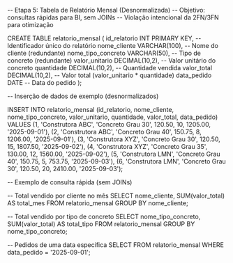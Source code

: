 
-- Etapa 5: Tabela de Relatório Mensal (Desnormalizada)
-- Objetivo: consultas rápidas para BI, sem JOINs
-- Violação intencional da 2FN/3FN para otimização

CREATE TABLE relatorio_mensal (
    id_relatorio INT PRIMARY KEY,            -- Identificador único do relatório
    nome_cliente VARCHAR(100),               -- Nome do cliente (redundante)
    nome_tipo_concreto VARCHAR(50),          -- Tipo de concreto (redundante)
    valor_unitario DECIMAL(10,2),           -- Valor unitário do concreto
    quantidade DECIMAL(10,2),               -- Quantidade vendida
    valor_total DECIMAL(10,2),              -- Valor total (valor_unitario * quantidade)
    data_pedido DATE                         -- Data do pedido
);

-- Inserção de dados de exemplo (desnormalizados)

INSERT INTO relatorio_mensal (id_relatorio, nome_cliente, nome_tipo_concreto, valor_unitario, quantidade, valor_total, data_pedido)
VALUES 
(1, 'Construtora ABC', 'Concreto Grau 30', 120.50, 10, 1205.00, '2025-09-01'),
(2, 'Construtora ABC', 'Concreto Grau 40', 150.75, 8, 1206.00, '2025-09-01'),
(3, 'Construtora XYZ', 'Concreto Grau 30', 120.50, 15, 1807.50, '2025-09-02'),
(4, 'Construtora XYZ', 'Concreto Grau 35', 130.00, 12, 1560.00, '2025-09-02'),
(5, 'Construtora LMN', 'Concreto Grau 40', 150.75, 5, 753.75, '2025-09-03'),
(6, 'Construtora LMN', 'Concreto Grau 30', 120.50, 20, 2410.00, '2025-09-03');

-- Exemplo de consulta rápida (sem JOINs)

-- Total vendido por cliente no mês
SELECT nome_cliente, SUM(valor_total) AS total_mes
FROM relatorio_mensal
GROUP BY nome_cliente;

-- Total vendido por tipo de concreto
SELECT nome_tipo_concreto, SUM(valor_total) AS total_tipo
FROM relatorio_mensal
GROUP BY nome_tipo_concreto;

-- Pedidos de uma data específica
SELECT
FROM relatorio_mensal
WHERE data_pedido = '2025-09-01';